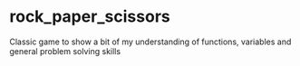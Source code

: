 # rock_paper_scissors

Classic game to show a bit of my understanding of functions, variables and general problem solving skills
